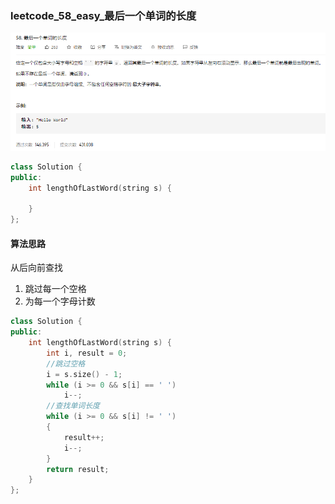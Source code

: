 ### leetcode_58_easy_最后一个单词的长度

![image-20201221155949617](leetcode_58_easy_%E6%9C%80%E5%90%8E%E4%B8%80%E4%B8%AA%E5%8D%95%E8%AF%8D%E7%9A%84%E9%95%BF%E5%BA%A6.assets/image-20201221155949617.png)

```c++
class Solution {
public:
    int lengthOfLastWord(string s) {

    }
};
```

#### 算法思路

从后向前查找

1. 跳过每一个空格
2. 为每一个字母计数

```c++
class Solution {
public:
    int lengthOfLastWord(string s) {
        int i, result = 0;
        //跳过空格
        i = s.size() - 1;
        while (i >= 0 && s[i] == ' ')
            i--;
        //查找单词长度
        while (i >= 0 && s[i] != ' ')
        {
            result++;
            i--;
        }
        return result;
    }
};
```

